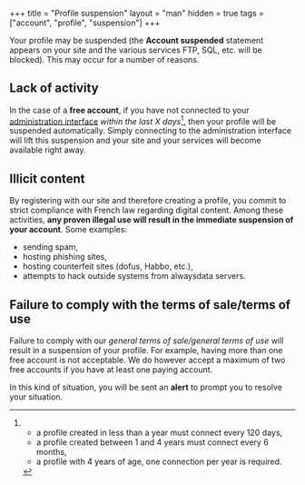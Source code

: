 +++
title = "Profile suspension"
layout = "man"
hidden = true
tags = ["account", "profile", "suspension"]
+++

Your profile may be suspended (the **Account suspended** statement appears on your site and the various services FTP, SQL, etc. will be blocked). This may occur for a number of reasons.

## Lack of activity

In the case of a **free account**, if you have not connected to your [administration interface](https://admin.alwaysdata.com) *within the last X days*[^1], then your profile will be suspended automatically. Simply connecting to the administration interface will lift this suspension and your site and your services will become available right away.

## Illicit content

By registering with our site and therefore creating a profile, you commit to strict compliance with French law regarding digital content. Among these activities, **any proven illegal use will result in the immediate suspension of your account**. Some examples:

  - sending spam,
  - hosting phishing sites,
  - hosting counterfeit sites (dofus, Habbo, etc.),
  - attempts to hack outside systems from alwaysdata servers.

## Failure to comply with the terms of sale/terms of use

Failure to comply with our *general terms of sale/general terms of use* will result in a suspension of your profile. For example, having more than one free account is not acceptable. We do however accept a maximum of two free accounts if you have at least one paying account.

In this kind of situation, you will be sent an **alert** to prompt you to resolve your situation.

[^1]: - a profile created in less than a year must connect every 120 days,
    - a profile created between 1 and 4 years must connect every 6 months,
    - a profile with 4 years of age, one connection per year is required.
